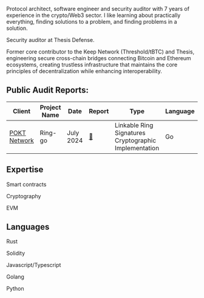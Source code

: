 Protocol architect, software engineer and security auditor with 7 years of experience in the crypto/Web3 sector.
I like learning about practically everything, finding solutions to a problem, and finding problems in a solution.

Security auditor at Thesis Defense.

Former core contributor to the Keep Network (Threshold/tBTC) and Thesis, engineering secure cross-chain bridges connecting Bitcoin and Ethereum ecosystems,
creating trustless infrastructure that maintains the core principles of decentralization while enhancing interoperability.

## Public Audit Reports:

| Client	| Project Name	| Date	| Report	| Type      |Language |
|-----------|---------------|-------|-----------|-----------|---------|
|[POKT Network](https://www.pokt.network/)|	Ring-go |	July 2024|	[:page_facing_up:](https://github.com/pokt-network/ring-go/blob/master/audits/240704_Thesis_Defense-Pokt_Network_Ring-Go_Security_Audit_Report.pdf)	| Linkable Ring Signatures Cryptographic Implementation|Go |

## Expertise

Smart contracts

Cryptography

EVM

## Languages

Rust

Solidity

Javascript/Typescript

Golang

Python
